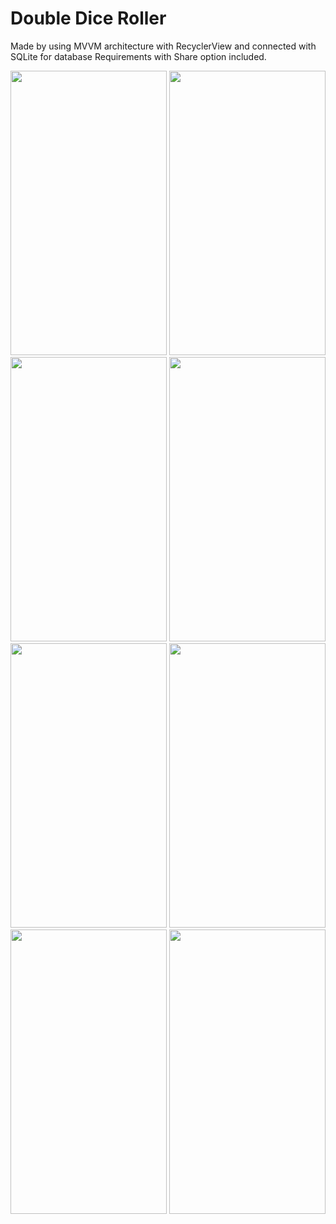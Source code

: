 

# Double Dice Roller 

Made by using MVVM architecture with RecyclerView and connected with SQLite for database Requirements with Share option included.

<p align="center">
  <img src="https://user-images.githubusercontent.com/56093481/85117384-69247400-b23c-11ea-8b4f-a1e67883d8d1.png" width="250" height="455"> 
  
  <img src="https://user-images.githubusercontent.com/56093481/85117378-66c21a00-b23c-11ea-8192-bee513190f0f.png" width="250" height="455"> 
  
  <img src="https://user-images.githubusercontent.com/56093481/85117382-688bdd80-b23c-11ea-808d-a424e93e2a37.png" width="250" height="455"> 
  
 <img src="https://user-images.githubusercontent.com/56093481/85117395-6b86ce00-b23c-11ea-8034-32e67b867dd7.png" width="250" height="455"> 
 
 <img src="https://user-images.githubusercontent.com/56093481/85117362-5f9b0c00-b23c-11ea-8baf-58e16ff0bcc6.png" width="250" height="455"> 
 
 <img src="https://user-images.githubusercontent.com/56093481/85117387-6a55a100-b23c-11ea-8f20-cf6caea3aa9a.png" width="250" height="455"> 
 
 <img src="https://user-images.githubusercontent.com/56093481/85117367-6164cf80-b23c-11ea-9bdb-5e32262158d0.png" width="250" height="455"> 
 
 <img src="https://user-images.githubusercontent.com/56093481/85117373-63c72980-b23c-11ea-98a5-705670b0e939.png" width="250" height="455">
 
</p>
